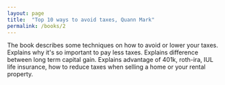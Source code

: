 ```yaml
---
layout: page
title:  "Top 10 ways to avoid taxes, Quann Mark"
permalink: /books/2
---
```


The book describes some techniques on how to avoid or lower your taxes.
Explains why it's so important to pay less taxes.
Explains difference between long term capital gain.
Explains advantage of 401k, roth-ira, IUL life insurance, how to reduce taxes
when selling a home or your rental property.